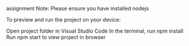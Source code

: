 assignment
Note: Please ensure you have installed nodejs

To preview and run the project on your device:

Open project folder in Visual Studio Code
In the terminal, run npm install
Run npm start to view project in browser
